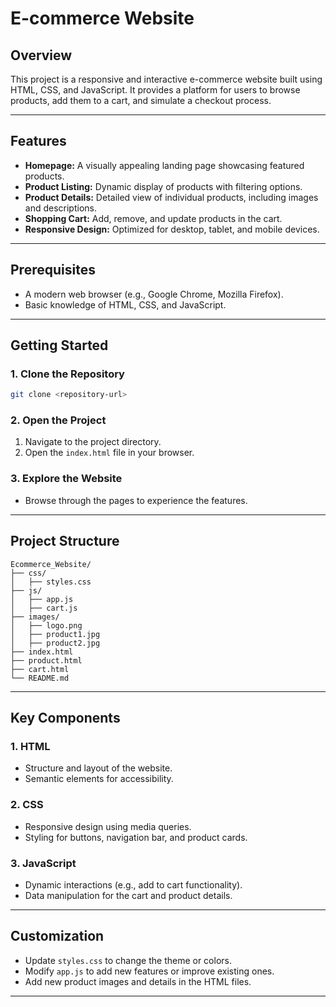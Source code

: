 # E-commerce Website

## Overview
This project is a responsive and interactive e-commerce website built using HTML, CSS, and JavaScript. It provides a platform for users to browse products, add them to a cart, and simulate a checkout process.

---

## Features
- **Homepage:** A visually appealing landing page showcasing featured products.
- **Product Listing:** Dynamic display of products with filtering options.
- **Product Details:** Detailed view of individual products, including images and descriptions.
- **Shopping Cart:** Add, remove, and update products in the cart.
- **Responsive Design:** Optimized for desktop, tablet, and mobile devices.

---

## Prerequisites
- A modern web browser (e.g., Google Chrome, Mozilla Firefox).
- Basic knowledge of HTML, CSS, and JavaScript.

---

## Getting Started

### 1. Clone the Repository
```bash
git clone <repository-url>
```

### 2. Open the Project
1. Navigate to the project directory.
2. Open the `index.html` file in your browser.

### 3. Explore the Website
- Browse through the pages to experience the features.

---

## Project Structure
```
Ecommerce_Website/
├── css/
│   ├── styles.css
├── js/
│   ├── app.js
│   ├── cart.js
├── images/
│   ├── logo.png
│   ├── product1.jpg
│   ├── product2.jpg
├── index.html
├── product.html
├── cart.html
└── README.md
```

---

## Key Components

### 1. HTML
- Structure and layout of the website.
- Semantic elements for accessibility.

### 2. CSS
- Responsive design using media queries.
- Styling for buttons, navigation bar, and product cards.

### 3. JavaScript
- Dynamic interactions (e.g., add to cart functionality).
- Data manipulation for the cart and product details.

---

## Customization
- Update `styles.css` to change the theme or colors.
- Modify `app.js` to add new features or improve existing ones.
- Add new product images and details in the HTML files.

---
